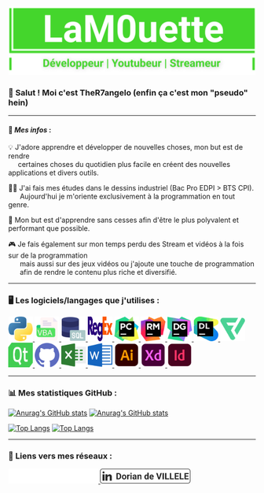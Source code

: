 <img src="https://github.com/TheR7angelo/TheR7angelo/blob/main/assets/img/banniere.svg" alt="Logo">

<br/>

### 👋 Salut ! Moi c'est TheR7angelo (enfin ça c'est mon "pseudo" hein)

***

#### 📄 ***Mes infos*** :
💡 J'adore apprendre et développer de nouvelles choses, mon but est de rendre   
&nbsp;&nbsp;&nbsp;&nbsp; certaines choses du quotidien plus facile en créent des nouvelles applications et divers outils.   

👨‍🎓 J'ai fais mes études dans le dessins industriel (Bac Pro EDPI > BTS CPI).    
&nbsp;&nbsp;&nbsp;&nbsp;&nbsp; Aujourd'hui je m'oriente exclusivement à la programmation en tout genre.   

🌱 Mon but est d'apprendre sans cesses afin d'être le plus polyvalent et performant que possible.

🎮 Je fais également sur mon temps perdu des Stream et vidéos à la fois sur de la programmation    
&nbsp;&nbsp;&nbsp;&nbsp;&nbsp; mais aussi sur des jeux vidéos ou j'ajoute une touche de programmation        
&nbsp;&nbsp;&nbsp;&nbsp;&nbsp; afin de rendre le contenu plus riche et diversifié.    

***

### 🖥 Les logiciels/langages que j'utilises :

<!--- Python --->
<a href="https://www.python.org" title="Python">
    <img alt="Python" src="https://github.com/TheR7angelo/TheR7angelo/blob/main/assets/img/python.svg" width="50" height="50">
</a>


<!--- VBA --->
<a href="https://docs.microsoft.com/fr-fr/office/vba/api/overview/" title="VBA">
    <img alt="VBA" src="https://github.com/TheR7angelo/TheR7angelo/blob/main/assets/img/vba.svg" width="50" height="50">
</a>


<!--- SQL --->
<a href="https://sql.sh" title="SQL">
    <img alt="SQL" src="https://github.com/TheR7angelo/TheR7angelo/blob/main/assets/img/sql.svg" width="50" height="50">
</a>


<!--- REGEX --->
<a href="https://fr.wikipedia.org/wiki/Expression_régulière" title="REGEX">
    <img alt="REGEX" src="https://github.com/TheR7angelo/TheR7angelo/blob/main/assets/img/regex.svg" width="50" height="50">
</a>


<!--- PyCharm --->
<a href="https://www.jetbrains.com/pycharm/" title="PyCharm">
    <img alt="PyCharm" src="https://github.com/TheR7angelo/TheR7angelo/blob/main/assets/img/pycharm.svg" width="50" height="50">
</a>


<!--- RubyMine --->
<a href="https://www.jetbrains.com/clion/" title="Clion">
    <img alt="RubyMine" src="https://github.com/TheR7angelo/TheR7angelo/blob/main/assets/img/rubymine.svg" width="50" height="50">
</a>


<!--- DataGrip --->
<a href="https://www.jetbrains.com/datagrip/" title="DataGrip">
    <img alt="DataGrip" src="https://github.com/TheR7angelo/TheR7angelo/blob/main/assets/img/datagrip.svg" width="50" height="50">
</a>


<!--- Datalore --->
<a href="https://datalore.jetbrains.com" title="Datalore">
    <img alt="Datalore" src="https://github.com/TheR7angelo/TheR7angelo/blob/main/assets/img/datalore.svg" width="50" height="50">
</a>


<!--- Flaticon --->
<a href="https://www.adobe.com/fr/products/premiere.html" title="Flaticon Pro">
    <img alt="Flaticon" src="https://github.com/TheR7angelo/TheR7angelo/blob/main/assets/img/flaticon.svg" width="50" height="50">
</a>


<!--- Qt --->
<a href="https://www.qt.io" title="Qt">
    <img alt="Qt" src="https://github.com/TheR7angelo/TheR7angelo/blob/main/assets/img/qt.svg" width="50" height="50">
</a>


<!--- GitHub --->
<a href="https://github.com/TheR7angelo" title="GitHub">
    <img alt="GitHub" src="https://github.com/TheR7angelo/TheR7angelo/blob/main/assets/img/github.svg" width="50" height="50">
</a>


<!--- Excel --->
<a href="https://www.microsoft.com/fr-fr/microsoft-365/excel" title="Excel">
    <img alt="Excel" src="https://github.com/TheR7angelo/TheR7angelo/blob/main/assets/img/excel.svg" width="50" height="50">
</a>


<!--- Word --->
<a href="https://www.microsoft.com/fr-fr/microsoft-365/word" title="Word">
    <img alt="Word" src="https://github.com/TheR7angelo/TheR7angelo/blob/main/assets/img/word.svg" width="50" height="50">
</a>


<!--- Illustrator --->
<a href="https://www.adobe.com/fr/products/illustrator.html?gclid=CjwKCAjwoduRBhA4EiwACL5RP5pFuDJ2_cSnmwMUvmW6SNGvgaClISfFPv1766YxHquwCzOQByADzRoCBhcQAvD_BwE&mv=search&mv=search&sdid=KCJMVLF6&ef_id=CjwKCAjwoduRBhA4EiwACL5RP5pFuDJ2_cSnmwMUvmW6SNGvgaClISfFPv1766YxHquwCzOQByADzRoCBhcQAvD_BwE:G:s&s_kwcid=AL!3085!3!394518377028!e!!g!!illustrator!1478148655!58836721124" title="Illustrator">
    <img alt="Illustrator" src="https://github.com/TheR7angelo/TheR7angelo/blob/main/assets/img/illustrator.svg" width="50" height="50">
</a>


<!--- Adobe XD --->
<a href="https://www.adobe.com/fr/products/xd.html" title="Adobe XD">
    <img alt="AdobeXD" src="https://github.com/TheR7angelo/TheR7angelo/blob/main/assets/img/xd.svg" width="50" height="50">
</a>


<!--- Indesign --->
<a href="https://www.adobe.com/fr/products/indesign.html?gclid=CjwKCAjwoduRBhA4EiwACL5RP9FQxZh9_W4OadWRPXBbxfCpTE20fcVlXLnrWlXtHBBoxJNfBE97zBoC95EQAvD_BwE&mv=search&mv=search&sdid=LCDWTLJX&ef_id=CjwKCAjwoduRBhA4EiwACL5RP9FQxZh9_W4OadWRPXBbxfCpTE20fcVlXLnrWlXtHBBoxJNfBE97zBoC95EQAvD_BwE:G:s&s_kwcid=AL!3085!3!341217014074!e!!g!!indesign!1435912704!58952470471" title="Indesign">
    <img alt="Indesign" src="https://github.com/TheR7angelo/TheR7angelo/blob/main/assets/img/indesign.svg" width="50" height="50">
</a>


***

### 📊 Mes statistiques GitHub :

[![Anurag's GitHub stats](https://github-readme-stats.vercel.app/api?username=TheR7angelo&theme=onedark)](https://github.com/anuraghazra/github-readme-stats#gh-dark-mode-only)
[![Anurag's GitHub stats](https://github-readme-stats.vercel.app/api?username=TheR7angelo)](https://github.com/anuraghazra/github-readme-stats#gh-light-mode-only)

[![Top Langs](https://github-readme-stats.vercel.app/api/top-langs/?username=TheR7angelo&layout=compact&theme=onedark)](https://github.com/anuraghazra/github-readme-stats#gh-dark-mode-only)
[![Top Langs](https://github-readme-stats.vercel.app/api/top-langs/?username=TheR7angelo&layout=compact)](https://github.com/anuraghazra/github-readme-stats#gh-light-mode-only)

***

### 📱 Liens vers mes réseaux :


<!--- LinkedIn --->
<a href="https://fr.linkedin.com/in/dorian-de-villele-5b6b71ab#gh-dark-mode-only" title="LinkedIn">
    <img alt="LinkedIn" src="https://github.com/TheR7angelo/TheR7angelo/blob/main/assets/img/a_linkedin_light.svg" height="30">
</a>
<!--- LinkedIn --->
<a href="https://fr.linkedin.com/in/dorian-de-villele-5b6b71ab#gh-light-mode-only" title="LinkedIn">
    <img alt="LinkedIn" src="https://github.com/TheR7angelo/TheR7angelo/blob/main/assets/img/a_linkedin_dark.svg" height="30">
</a>
